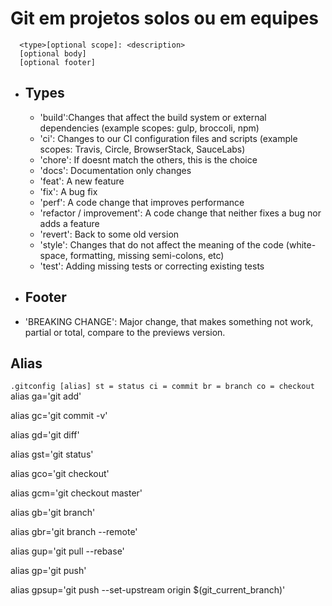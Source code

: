 # Git em projetos solos ou em equipes

```
  <type>[optional scope]: <description>
  [optional body]
  [optional footer]
```

- ## Types
  
  - 'build':Changes that affect the build system or external dependencies (example scopes: gulp, broccoli, npm)
  - 'ci': Changes to our CI configuration files and scripts (example scopes: Travis, Circle, BrowserStack, SauceLabs)
  - 'chore': If doesnt match the others, this is the choice
  - 'docs': Documentation only changes
  - 'feat': A new feature
  - 'fix':  A bug fix 
  - 'perf': A code change that improves performance
  - 'refactor / improvement': A code change that neither fixes a bug nor adds a feature
  - 'revert': Back to some old version 
  - 'style': Changes that do not affect the meaning of the code (white-space, formatting, missing semi-colons, etc)
  - 'test': Adding missing tests or correcting existing tests

- ## Footer

- 'BREAKING CHANGE': Major change, that makes something not work, partial or total, compare to the previews version.

## Alias

`.gitconfig
[alias]
  st = status
  ci = commit
  br = branch
  co = checkout
`
alias ga='git add'

alias gc='git commit -v'

alias gd='git diff'

alias gst='git status'

alias gco='git checkout'

alias gcm='git checkout master'

alias gb='git branch'

alias gbr='git branch --remote'

alias gup='git pull --rebase'

alias gp='git push'

alias gpsup='git push --set-upstream origin $(git_current_branch)'
